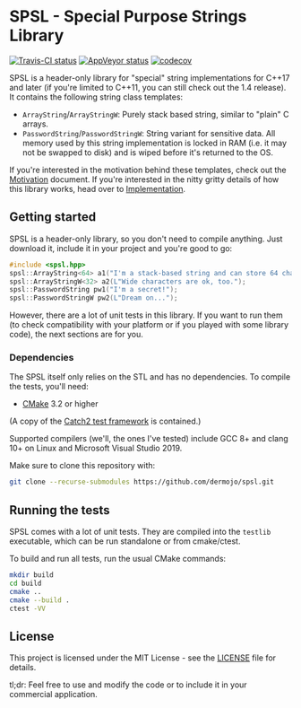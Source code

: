 # SPSL - Special Purpose Strings Library

[![Travis-CI status](https://app.travis-ci.com/dermojo/spsl.svg?branch=develop)](https://app.travis-ci.com/dermojo/spsl)
[![AppVeyor status](https://ci.appveyor.com/api/projects/status/github/dermojo/spsl?branch=develop&svg=true)](https://ci.appveyor.com/project/dermojo/spsl)
[![codecov](https://codecov.io/gh/dermojo/spsl/branch/develop/graph/badge.svg)](https://codecov.io/gh/dermojo/spsl)

SPSL is a header-only library for "special" string implementations for C++17 and later
(if you're limited to C++11, you can still check out the 1.4 release).
It contains the following string class templates:
* `ArrayString`/`ArrayStringW`: Purely stack based string, similar to "plain" C arrays.
* `PasswordString`/`PasswordStringW`: String variant for sensitive data. All memory used by
  this string implementation is locked in RAM (i.e. it may not be swapped to disk) and is
  wiped before it's returned to the OS.

If you're interested in the motivation behind these templates, check out the
[Motivation](docs/Motivation.md) document.
If you're interested in the nitty gritty details of how this library works, head over to
[Implementation](docs/Implementation.md).


## Getting started

SPSL is a header-only library, so you don't need to compile anything. Just download it, include
it in your project and you're good to go:

```c++
#include <spsl.hpp>
spsl::ArrayString<64> a1("I'm a stack-based string and can store 64 characters + NUL");
spsl::ArrayStringW<32> a2(L"Wide characters are ok, too.");
spsl::PasswordString pw1("I'm a secret!");
spsl::PasswordStringW pw2(L"Dream on...");
```

However, there are a lot of unit tests in this library. If you want to run them (to check
compatibility with your platform or if you played with some library code), the next sections
are for you.

### Dependencies

The SPSL itself only relies on the STL and has no dependencies. To compile the tests, you'll need:
* [CMake](https://cmake.org/) 3.2 or higher

(A copy of the [Catch2 test framework](https://github.com/catchorg/Catch2) is contained.)

Supported compilers (we'll, the ones I've tested) include GCC 8+ and clang 10+
on Linux and Microsoft Visual Studio 2019.

Make sure to clone this repository with:
```bash
git clone --recurse-submodules https://github.com/dermojo/spsl.git
```


## Running the tests

SPSL comes with a lot of unit tests. They are compiled into the `testlib` executable, which can
be run standalone or from cmake/ctest.

To build and run all tests, run the usual CMake commands:

```bash
mkdir build
cd build
cmake ..
cmake --build .
ctest -VV
```

## License

This project is licensed under the MIT License - see the [LICENSE](LICENSE) file for details.

tl;dr: Feel free to use and modify the code or to include it in your commercial application.
